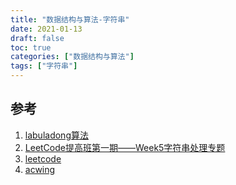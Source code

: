 ```yaml
---
title: "数据结构与算法-字符串"
date: 2021-01-13
draft: false
toc: true
categories: ["数据结构与算法"]
tags: ["字符串"]
---
```


## 参考
1. [labuladong算法](https://mp.weixin.qq.com/s/1221AWsL7G89RtaHyHjRPNJENA)
2. [LeetCode提高班第一期——Week5字符串处理专题](https://www.bilibili.com/video/BV1Lb411w7L5)
3. [leetcode](https://leetcode-cn.com)
4. [acwing](https://www.acwing.com/problem/) 